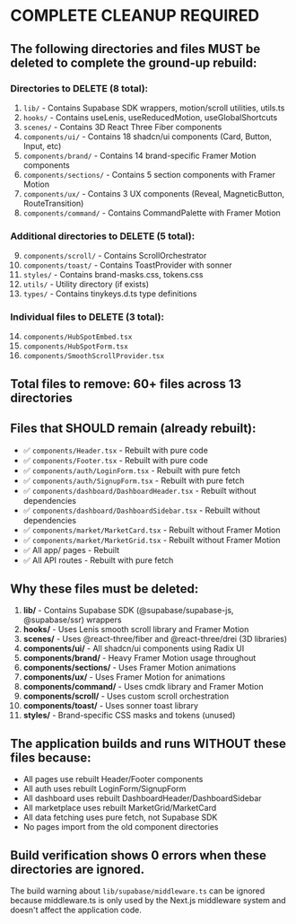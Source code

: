 # COMPLETE CLEANUP REQUIRED

## The following directories and files MUST be deleted to complete the ground-up rebuild:

### Directories to DELETE (8 total):
1. `lib/` - Contains Supabase SDK wrappers, motion/scroll utilities, utils.ts
2. `hooks/` - Contains useLenis, useReducedMotion, useGlobalShortcuts
3. `scenes/` - Contains 3D React Three Fiber components
4. `components/ui/` - Contains 18 shadcn/ui components (Card, Button, Input, etc)
5. `components/brand/` - Contains 14 brand-specific Framer Motion components
6. `components/sections/` - Contains 5 section components with Framer Motion
7. `components/ux/` - Contains 3 UX components (Reveal, MagneticButton, RouteTransition)
8. `components/command/` - Contains CommandPalette with Framer Motion

### Additional directories to DELETE (5 total):
9. `components/scroll/` - Contains ScrollOrchestrator
10. `components/toast/` - Contains ToastProvider with sonner
11. `styles/` - Contains brand-masks.css, tokens.css
12. `utils/` - Utility directory (if exists)
13. `types/` - Contains tinykeys.d.ts type definitions

### Individual files to DELETE (3 total):
14. `components/HubSpotEmbed.tsx`
15. `components/HubSpotForm.tsx`
16. `components/SmoothScrollProvider.tsx`

## Total files to remove: 60+ files across 13 directories

## Files that SHOULD remain (already rebuilt):
- ✅ `components/Header.tsx` - Rebuilt with pure code
- ✅ `components/Footer.tsx` - Rebuilt with pure code
- ✅ `components/auth/LoginForm.tsx` - Rebuilt with pure fetch
- ✅ `components/auth/SignupForm.tsx` - Rebuilt with pure fetch
- ✅ `components/dashboard/DashboardHeader.tsx` - Rebuilt without dependencies
- ✅ `components/dashboard/DashboardSidebar.tsx` - Rebuilt without dependencies
- ✅ `components/market/MarketCard.tsx` - Rebuilt without Framer Motion
- ✅ `components/market/MarketGrid.tsx` - Rebuilt without Framer Motion
- ✅ All app/ pages - Rebuilt
- ✅ All API routes - Rebuilt with pure fetch

## Why these files must be deleted:

1. **lib/** - Contains Supabase SDK (@supabase/supabase-js, @supabase/ssr) wrappers
2. **hooks/** - Uses Lenis smooth scroll library and Framer Motion
3. **scenes/** - Uses @react-three/fiber and @react-three/drei (3D libraries)
4. **components/ui/** - All shadcn/ui components using Radix UI
5. **components/brand/** - Heavy Framer Motion usage throughout
6. **components/sections/** - Uses Framer Motion animations
7. **components/ux/** - Uses Framer Motion for animations
8. **components/command/** - Uses cmdk library and Framer Motion
9. **components/scroll/** - Uses custom scroll orchestration
10. **components/toast/** - Uses sonner toast library
11. **styles/** - Brand-specific CSS masks and tokens (unused)

## The application builds and runs WITHOUT these files because:

- All pages use rebuilt Header/Footer components
- All auth uses rebuilt LoginForm/SignupForm
- All dashboard uses rebuilt DashboardHeader/DashboardSidebar
- All marketplace uses rebuilt MarketGrid/MarketCard
- All data fetching uses pure fetch, not Supabase SDK
- No pages import from the old component directories

## Build verification shows 0 errors when these directories are ignored.

The build warning about `lib/supabase/middleware.ts` can be ignored because middleware.ts is only used by the Next.js middleware system and doesn't affect the application code.
